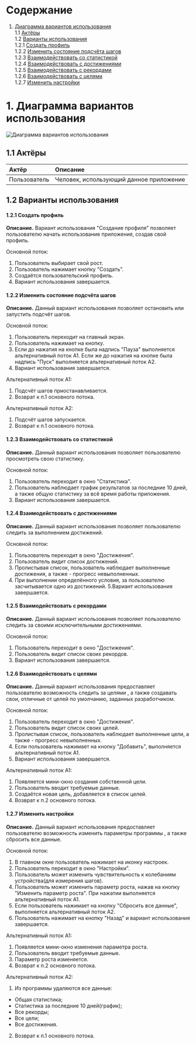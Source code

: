 # Содержание
1. [Диаграмма вариантов использования](#1)<br>
1.1 [Актёры](#1.1)<br>
1.2 [Варианты использования](#1.2)<br>
1.2.1 [Создать профиль](#1.2.1)<br>
1.2.2 [Изменить состояние подсчёта шагов](#1.2.2)<br>
1.2.3 [Взаимодействовать со статистикой](#1.2.3)<br>
1.2.4 [Взаимодействовать с достижениями](#1.2.4)<br>
1.2.5 [Взаимодействовать с рекордами](#1.2.5)<br>
1.2.6 [Взаимодействовать с целями](#1.2.6)<br>
1.2.7 [Изменить настройки](#1.2.7)<br>

# 1. Диаграмма вариантов использования

![Диаграмма вариантов использования]()

## 1.1 Актёры<a name="1.1"/>

| Актёр | Описание |
|:--|:--|
| Пользователь | Человек, использующий данное приложение|

## 1.2 Варианты использования<a name="1.2"></a>

#### 1.2.1 Создать профиль<a name="1.2.1"></a>
**Описание.** Вариант использования "Создание профиля" позволяет пользователю начать использование приложения, создав свой профиль.

Основной поток:
1. Пользователь выбирает свой рост.
2. Пользователь нажимает кнопку "Создать".
3. Создаётся пользовательский профиль.
4. Вариант использования завершается.

#### 1.2.2 Изменить состояние подсчёта шагов<a name="1.2.2"></a>
**Описание.** Данный вариант использования позволяет остановить или запустить подсчёт шагов.

Основной поток:
1. Пользователь переходит на главный экран.
2. Пользователь нажимает на кнопку.
3. Если до нажатия на кнопке была надпись "Пауза" выполняется альтернативный поток А1.
Если же до нажатия на кнопке была надпись "Пуск" выполняется альтернативный поток А2.
4. Вариант использования завершается.

Альтернативный поток А1:
1. Подсчёт шагов приостанавливается.
2. Возврат к п.1 основного потока.

Альтернативный поток А2:
1. Подсчёт шагов запускается.
2. Возврат к п.1 основного потока.

#### 1.2.3 Взаимодействовать со статистикой<a name="1.2.3"></a>
**Описание.** Данный вариант использования позволяет пользователю просмотреть свою статистику.

Основной поток:
1. Пользователь переходит в окно "Статистика".
2. Пользователь наблюдает график результатов за последние 10 дней,
а также общую статистику за всё время работы приложения.
3. Вариант использования завершается.

#### 1.2.4 Взаимодействовать с достижениями<a name="1.2.4"></a>
**Описание.** Данный вариант использования позволяет пользователю следить за выполнением достижений.

Основной поток:
1. Пользователь переходит в окно "Достижения".
2. Пользователь видит список достижений.
3. Пролистывая список, пользователь наблюдает выполненные достижения, а также - прогресс невыполненных.
4. При выполнении определённого условия, за пользователю засчитывается одно из достижений.
5.Вариант использования завершается.


#### 1.2.5 Взаимодействовать с рекордами<a name="1.2.5"></a>
**Описание.** Данный вариант использования позволяет пользователю следить за своими исключительными достижениями.

Основной поток:
1. Пользователь переходит в окно "Достижения".
2. Пользователь видит список своих рекордов.
3. Вариант использования завершается.


#### 1.2.6 Взаимодействовать с целями<a name="1.2.6"></a>
**Описание.** Данный вариант использования предоставляет пользователю возможность следить за целями , а также создавать свои,
отличные от целей по умолчанию, заданных разработчиком. 

Основной поток:
1. Пользователь переходит в окно "Достижения".
2. Пользователь видит список своих целей.
3. Пролистывая список, пользователь наблюдает выполненные цели, а также - прогресс невыполненных.
4. Если пользователь нажимает на кнопку "Добавить", выполняется альтернативный поток А1.
5. Вариант использования завершается.

Альтернативный поток А1:
1. Появляется мини-окно создания собственной цели.
2. Пользователь вводит требуемые данные.
3. Создаётся новая цель, добавляется в список целей.
4. Возврат к п.2 основного потока.


#### 1.2.7 Изменить настройки<a name="1.2.7"></a>
**Описание.** Данный вариант использования предоставляет пользователю возможность изменить параметры программы , а также сбросить все данные.

Основной поток:
1. В главном окне пользователь нажимает на иконку настроек.
2. Пользователь переходит в окно "Настройки".
3. Пользователь может изменить чувствительность к колебаниям устройства(для измерения шагов).
4. Пользователь может изменить параметр роста, нажав на кнопку "Изменить параметр роста". При нажатии выполняется альтернативный поток А1.
5. Если пользователь нажимает на кнопку "Сбросить все данные", выполняется альтернативный поток А2.
6. Пользователь нажимает на кнопку "Назад" и вариант использования завершается.

Альтернативный поток А1:
1. Появляется мини-окно изменения параметра роста.
2. Пользователь вводит требуемые данные.
3. Параметр роста изменяется.
4. Возврат к п.2 основного потока.

Альтернативный поток А2:
1. Из программы удаляются все данные: 
  - Общая статистика;
  - Статистика за последние 10 дней(график);
  - Все рекорды;
  - Все цели;
  - Все достижения.
2. Возврат к п.1 основного потока.

